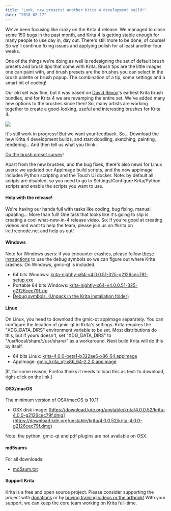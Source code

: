 ```yaml
---
title: "Look, new presets! Another Krita 4 development build!"
date: "2018-02-17"
---
```


We've been focusing like crazy on the Krita 4 release. We managed to close some 150 bugs in the past month, and Krita 4 is getting stable enough for many people to use day in, day out. There's still more to be done, of course! So we'll continue fixing issues and applying polish for at least another four weeks.

One of the things we're doing as well is redesigning the set of default brush presets and brush tips that come with Krita. Brush tips are the little images one can paint with, and brush presets are the brushes you can select in the brush palette or brush popup. The combination of a tip, some settings and a smart bit of coding!

Our old set was fine, but it was based on [David Revoy](https://www.davidrevoy.com)'s earliest Krita brush bundles, and for Krita 4 we are revamping the entire set. We've added many new options to the brushes since then! So, many artists are working together to create a good-looking, useful and interesting brushes for Krita 4.

[![](/images/posts/2018/brushj_presets-1024x529.png)](/images/posts/2018/brushj_presets.png)

It's still work in progress! But we want your feedback. So... Download the new Krita 4 development builds, and start doodling, sketching, painting, rendering... And then tell us what you think:

[Do the brush preset survey](https://goo.gl/forms/xRbDIZRnRX005ZOt2)!

Apart from the new brushes, and the bug fixes, there's also news for Linux users: we updated our AppImage build scripts, and the new appimage includes Python scripting and the Touch UI docker. Note: by default all scripts are disabled, so you need to go to Settings/Configure Krita/Python scripts and enable the scripts you want to use.

#### Help with the release!

We're having our hands full with tasks like coding, bug fixing, manual updating... More than full! One task that looks like it's going to slip is creating a cool what-new-in-4 release video. So: if you're good at creating videos and want to help the team, please join us on #krita on irc.freenode.net and help us out!

#### Windows

Note for Windows users: if you encounter crashes, please follow [these instructions](https://docs.krita.org/Dr._Mingw_debugger) to use the debug symbols so we can figure out where Krita crashes. On Windows, gmic-qt is included.

- 64 bits Windows: [krita-nightly-x64-v4.0.0.51-325-g2126cec79f-setup.exe](https://download.kde.org/unstable/krita/4.0.0.52/krita-nightly-x64-v4.0.0.51-325-g2126cec79f-setup.exe)
- Portable 64 bits Windows: [krita-nightly-x64-v4.0.0.51-325-g2126cec79f.zip](https://download.kde.org/unstable/krita/4.0.0.52/krita-nightly-x64-v4.0.0.51-325-g2126cec79f.zip)
- [Debug symbols. (Unpack in the Krita installation folder)](https://download.kde.org/unstable/krita/4.0.0.52/krita-nightly-x64-v4.0.0.51-325-g2126cec79f-dbg.zip)

#### Linux

On Linux, you need to download the gmic-qt appimage separately. You can configure the location of gmic-qt in Krita's settings. Krita requires the "XDG\_DATA\_DIRS" environment variable to be set. Most distributions do this, but if yours doesn't, set "XDG\_DATA\_DIRS" to "/usr/local/share/:/usr/share/" as a workaround. Next build Krita will do this by itself.

- 64 bits Linux: [krita-4.0.0-beta1-b322ae6-x86\_64.appimage](https://download.kde.org/unstable/krita/4.0.0.52/krita-4.0.0-beta1-b322ae6-x86_64.appimage)
- AppImage: [gmic\_krita\_qt-x86\_64-2.2.0.appimage](https://download.kde.org/unstable/krita/4.0.0.52/gmic_krita_qt-x86_64-2.2.0.appimage)

(If, for some reason, Firefox thinks it needs to load this as text: to download, right-click on the link.)

#### OSX/macOS

The minimum version of OSX/macOS is 10.11

- OSX disk image: [https://download.kde.org/unstable/krita/4.0.0.52/krita-4.0.0-g2126cec79f.dmg](https://download.kde.org/unstable/krita/4.0.0.52/krita-4.0.0-g2126cec79f.dmg)

Note: the python, gmic-qt and pdf plugins are not available on OSX.

#### md5sums

For all downloads:

- [md5sum.txt](https://download.kde.org/unstable/krita/4.0.0.52/md5sum.txt)

#### Support Krita

Krita is a free and open source project. Please consider supporting the project with [donations](/support-us/donations/) or by [buying training videos or the artbook!](/support-us/shop) With your support, we can keep the core team working on Krita full-time.
